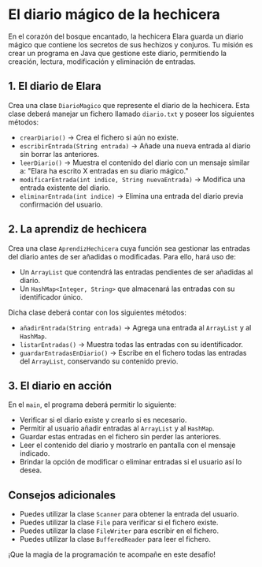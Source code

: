 # El diario mágico de la hechicera

En el corazón del bosque encantado, la hechicera Elara guarda un diario mágico que contiene los secretos de sus hechizos y conjuros. Tu misión es crear un programa en Java que gestione este diario, permitiendo la creación, lectura, modificación y eliminación de entradas.

## 1. El diario de Elara
Crea una clase `DiarioMagico` que represente el diario de la hechicera. Esta clase deberá manejar un fichero llamado `diario.txt` y poseer los siguientes métodos:
- `crearDiario()` → Crea el fichero si aún no existe.
- `escribirEntrada(String entrada)` → Añade una nueva entrada al diario sin borrar las anteriores.
- `leerDiario()` → Muestra el contenido del diario con un mensaje similar a: "Elara ha escrito X entradas en su diario mágico."
- `modificarEntrada(int indice, String nuevaEntrada)` → Modifica una entrada existente del diario.
- `eliminarEntrada(int indice)` → Elimina una entrada del diario previa confirmación del usuario.

## 2. La aprendiz de hechicera
Crea una clase `AprendizHechicera` cuya función sea gestionar las entradas del diario antes de ser añadidas o modificadas. Para ello, hará uso de:
- Un `ArrayList` que contendrá las entradas pendientes de ser añadidas al diario.
- Un `HashMap<Integer, String>` que almacenará las entradas con su identificador único.

Dicha clase deberá contar con los siguientes métodos:
- `añadirEntrada(String entrada)` → Agrega una entrada al `ArrayList` y al `HashMap`.
- `listarEntradas()` → Muestra todas las entradas con su identificador.
- `guardarEntradasEnDiario()` → Escribe en el fichero todas las entradas del `ArrayList`, conservando su contenido previo.

## 3. El diario en acción
En el `main`, el programa deberá permitir lo siguiente:
- Verificar si el diario existe y crearlo si es necesario.
- Permitir al usuario añadir entradas al `ArrayList` y al `HashMap`.
- Guardar estas entradas en el fichero sin perder las anteriores.
- Leer el contenido del diario y mostrarlo en pantalla con el mensaje indicado.
- Brindar la opción de modificar o eliminar entradas si el usuario así lo desea.

## Consejos adicionales
- Puedes utilizar la clase `Scanner` para obtener la entrada del usuario.
- Puedes utilizar la clase `File` para verificar si el fichero existe.
- Puedes utilizar la clase `FileWriter` para escribir en el fichero.
- Puedes utilizar la clase `BufferedReader` para leer el fichero.

¡Que la magia de la programación te acompañe en este desafío!
